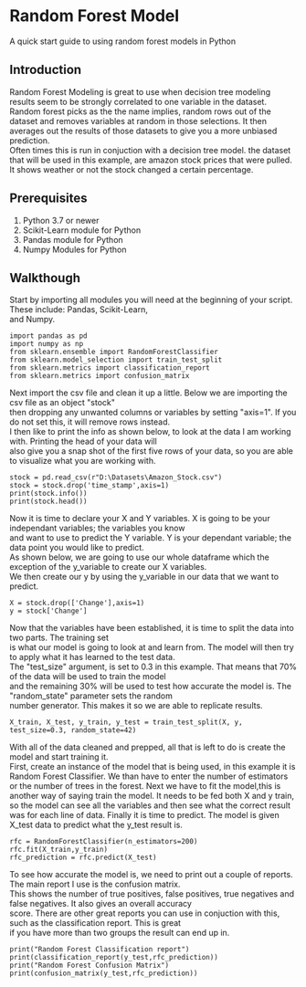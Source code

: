 # Random Forest Model
A quick start guide to using random forest models in Python  
## Introduction  
Random Forest Modeling is great to use when decision tree modeling results seem to be strongly correlated to one variable 
in the dataset. Random forest picks as the the name implies, random rows out of the dataset and removes variables at random in those selections. It then averages out the results of those datasets to give you a more unbiased prediction.  
Often times this is run in conjuction with a decision tree model. the dataset that will be used in this example, are amazon 
stock prices that were pulled. It shows weather or not the stock changed a certain percentage.
 
## Prerequisites
1. Python 3.7 or newer  
2. Scikit-Learn module for Python  
3. Pandas module for Python  
4. Numpy Modules for Python
  
## Walkthough  
Start by importing all modules you will need at the beginning of your script. These include: Pandas, Scikit-Learn,  
and Numpy.  
```
import pandas as pd
import numpy as np
from sklearn.ensemble import RandomForestClassifier
from sklearn.model_selection import train_test_split
from sklearn.metrics import classification_report
from sklearn.metrics import confusion_matrix
```  
Next import the csv file and clean it up a little. Below we are importing the csv file as an object "stock"  
then dropping any unwanted columns or variables by setting "axis=1". If you do not set this, it will remove rows instead.  
I then like to print the info as shown below, to look at the data I am working with. Printing the head of your data will  
also give you a snap shot of the first five rows of your data, so you are able to visualize what you are working with.  
```
stock = pd.read_csv(r"D:\Datasets\Amazon_Stock.csv")
stock = stock.drop('time_stamp',axis=1)
print(stock.info())
print(stock.head())
```  
Now it is time to declare your X and Y variables.  X is going to be your independant variables; the variables you know  
and want to use to predict the Y variable. Y is your dependant variable; the data point you would like to predict.  
As shown below, we are going to use our whole dataframe which the exception of the y_variable to create our X variables.  
We then create our y by using the y_variable in our data that we want to predict.  
```
X = stock.drop(['Change'],axis=1)
y = stock['Change']
```  
Now that the variables have been established, it is time to split the data into two parts. The training set  
is what our model is going to look at and learn from. The model will then try to apply what it has learned to the test data.  
The "test_size" argument, is set to 0.3 in this example. That means that 70% of the data will be used to train the model  
and the remaining 30% will be used to test how accurate the model is. The "random_state" parameter sets the random  
number generator. This makes it so we are able to replicate results.  
```
X_train, X_test, y_train, y_test = train_test_split(X, y, test_size=0.3, random_state=42)
```


With all of the data cleaned and prepped, all that is left to do is create the model and start training it.  
First, create an instance of the model that is being used, in this example it is Random Forest Classifier. We than have to enter the number of estimators or the number of trees in the forest. Next we have to fit   the model,this is another way of saying train the model. It needs to be fed both X and y train, so the model can see all the   variables and then see what the correct result was for each line of data. Finally it is time to predict. The model is given X_test data to predict what the y_test   result is.
```
rfc = RandomForestClassifier(n_estimators=200)
rfc.fit(X_train,y_train)
rfc_prediction = rfc.predict(X_test)

```  
To see how accurate the model is, we need to print out a couple of reports. The main report I use is the confusion matrix.  
This shows the number of true positives, false positives, true negatives and false negatives. It also gives an overall accuracy  
score. There are other great reports you can use in conjuction with this, such as the classification report. This is great  
if you have more than two groups the result can end up in.  
```
print("Random Forest Classification report")
print(classification_report(y_test,rfc_prediction))
print("Random Forest Confusion Matrix")
print(confusion_matrix(y_test,rfc_prediction))
```

